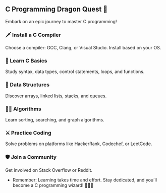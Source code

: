 ## C Programming Dragon Quest 🐉
Embark on an epic journey to master C programming!

### 🗡️ Install a C Compiler
Choose a compiler: GCC, Clang, or Visual Studio. Install based on your OS.

### 📜 Learn C Basics
Study syntax, data types, control statements, loops, and functions.

### 🏺 Data Structures
Discover arrays, linked lists, stacks, and queues.

### 🧙‍♂️ Algorithms
Learn sorting, searching, and graph algorithms.

### ⚔️ Practice Coding
Solve problems on platforms like HackerRank, Codechef, or LeetCode.

### 🛡️ Join a Community
Get involved on Stack Overflow or Reddit.

- Remember: Learning takes time and effort. Stay dedicated, and you'll become a C programming wizard! 🧙‍♂️🐉
